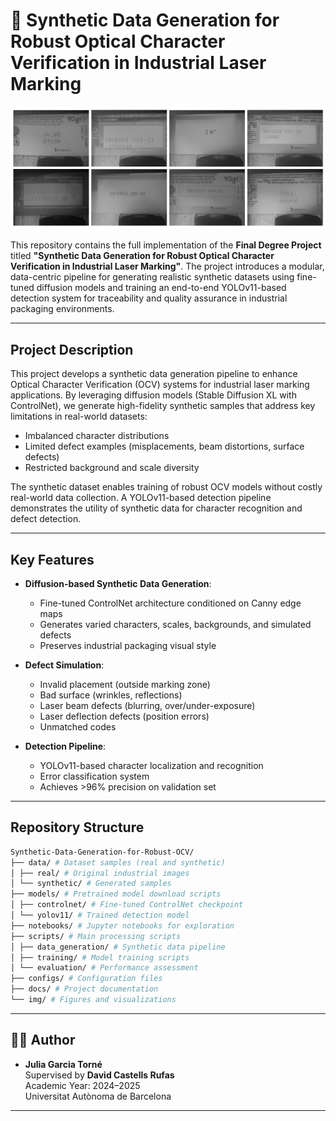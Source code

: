 # 🧠 Synthetic Data Generation for Robust Optical Character Verification in Industrial Laser Marking

![Generated Sample](documentation/repository_figures/fig_qualitative_results.png)

This repository contains the full implementation of the **Final Degree Project** titled **"Synthetic Data Generation for Robust Optical Character Verification in Industrial Laser Marking"**. The project introduces a modular, data-centric pipeline for generating realistic synthetic datasets using fine-tuned diffusion models and training an end-to-end YOLOv11-based detection system for traceability and quality assurance in industrial packaging environments.

---

## Project Description

This project develops a synthetic data generation pipeline to enhance Optical Character Verification (OCV) systems for industrial laser marking applications. By leveraging diffusion models (Stable Diffusion XL with ControlNet), we generate high-fidelity synthetic samples that address key limitations in real-world datasets:

- Imbalanced character distributions
- Limited defect examples (misplacements, beam distortions, surface defects)
- Restricted background and scale diversity

The synthetic dataset enables training of robust OCV models without costly real-world data collection. A YOLOv11-based detection pipeline demonstrates the utility of synthetic data for character recognition and defect detection.

---

## Key Features

- **Diffusion-based Synthetic Data Generation**:
  - Fine-tuned ControlNet architecture conditioned on Canny edge maps
  - Generates varied characters, scales, backgrounds, and simulated defects
  - Preserves industrial packaging visual style

- **Defect Simulation**:
  - Invalid placement (outside marking zone)
  - Bad surface (wrinkles, reflections)
  - Laser beam defects (blurring, over/under-exposure)
  - Laser deflection defects (position errors)
  - Unmatched codes

- **Detection Pipeline**:
  - YOLOv11-based character localization and recognition
  - Error classification system
  - Achieves >96% precision on validation set
    
---

## Repository Structure

```bash
Synthetic-Data-Generation-for-Robust-OCV/
├── data/ # Dataset samples (real and synthetic)
│ ├── real/ # Original industrial images
│ └── synthetic/ # Generated samples
├── models/ # Pretrained model download scripts 
│ ├── controlnet/ # Fine-tuned ControlNet checkpoint
│ └── yolov11/ # Trained detection model
├── notebooks/ # Jupyter notebooks for exploration
├── scripts/ # Main processing scripts
│ ├── data_generation/ # Synthetic data pipeline
│ ├── training/ # Model training scripts
│ └── evaluation/ # Performance assessment
├── configs/ # Configuration files
├── docs/ # Project documentation
└── img/ # Figures and visualizations
```
---

## 👩‍💻 Author

- **Julia Garcia Torné**  
  Supervised by **David Castells Rufas**  
  Academic Year: 2024–2025  
  Universitat Autònoma de Barcelona

---

